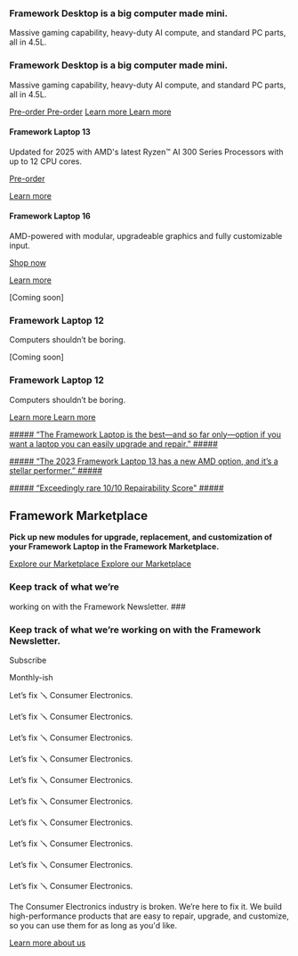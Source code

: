 ### Framework Desktop is a big computer made mini. ###

Massive gaming capability, heavy-duty AI compute, and standard PC parts, all in 4.5L.

### Framework Desktop is a big computer made mini. ###

Massive gaming capability, heavy-duty AI compute, and standard PC parts, all in 4.5L.

[Pre-order Pre-order](/de/en/products/desktop-ai-max300-amd/configuration/new) [Learn more Learn more](/de/en/desktop)

#### Framework Laptop 13 ####

Updated for 2025 with AMD's latest Ryzen™ AI 300 Series Processors with up to 12 CPU cores.

[Pre-order](/products/laptop13-diy-intel-ultra-1/configuration/new)

[Learn more](/products/laptop13-diy-intel-ultra-1)

#### Framework Laptop 16 ####

AMD-powered with modular, upgradeable graphics and fully customizable input.

[Shop now](/products/laptop16-diy-amd-7040/configuration/new)

[Learn more](/products/laptop16-diy-amd-7040)

[Coming soon]

### Framework Laptop 12 ###

Computers shouldn’t be boring.

[Coming soon]

### Framework Laptop 12 ###

Computers shouldn’t be boring.

[Learn more Learn more](/de/en/laptop12)

[##### “The Framework Laptop is the best—and so far only—option if you want a laptop you can easily upgrade and repair.” #####](https://www.nytimes.com/wirecutter/reviews/best-laptops/#the-most-repairable-laptop)

[##### “The 2023 Framework Laptop 13 has a new AMD option, and it’s a stellar performer.” #####](https://www.theverge.com/23911664/framework-laptop-13-2023-amd-review)

[##### “Exceedingly rare 10/10 Repairability Score" #####](https://www.youtube.com/watch?v=AV2umY3R0vw)

Framework Marketplace
----------

**Pick up new modules for upgrade, replacement, and customization of your Framework Laptop in the Framework Marketplace.**

[Explore our Marketplace Explore our Marketplace](/de/en/marketplace)

### Keep track of what we’re
working on with the Framework Newsletter. ###

### Keep track of what we’re working on with the Framework Newsletter. ###

 Subscribe

Monthly-ish

Let’s fix 🪛 Consumer Electronics.

Let’s fix 🪛 Consumer Electronics.

Let’s fix 🪛 Consumer Electronics.

Let’s fix 🪛 Consumer Electronics.

Let’s fix 🪛 Consumer Electronics.

Let’s fix 🪛 Consumer Electronics.

Let’s fix 🪛 Consumer Electronics.

Let’s fix 🪛 Consumer Electronics.

Let’s fix 🪛 Consumer Electronics.

Let’s fix 🪛 Consumer Electronics.

The Consumer Electronics industry is broken. We’re here to fix it. We build high-performance products that are easy to repair, upgrade, and customize, so you can use them for as long as you'd like.

[Learn more about us](/about)
